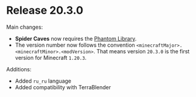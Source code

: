 # Release 20.3.0

Main changes:

* **Spider Caves** now requires the [Phantom Library](https://github.com/PhantomLoader/PhantomLoader).
* The version number now follows the convention `<minecraftMajor>.<minecraftMinor>.<modVersion>`. That means version `20.3.0` is the first version for Minecraft `1.20.3`.

Additions:

* Added `ru_ru` language
* Added compatibility with TerraBlender